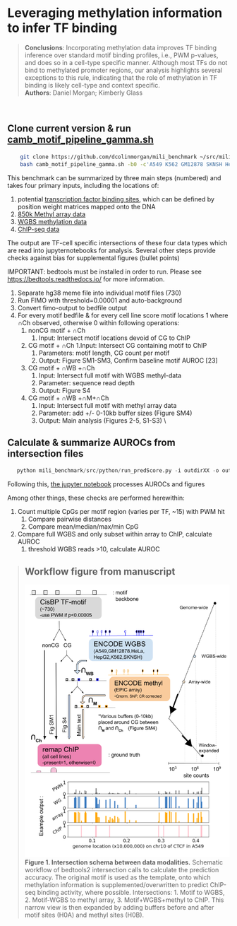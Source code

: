 # Leveraging methylation information to infer TF binding

>__Conclusions__: Incorporating methylation data improves TF binding inference over standard motif binding profiles, i.e., PWM p-values, and does so in a cell-type specific manner. Although most TFs do not bind to methylated promoter regions, our analysis highlights several exceptions to this rule, indicating that the role of methylation in TF binding is likely cell-type and context specific. <br>
>__Authors__: Daniel Morgan; Kimberly Glass

<space>\
<space>

Clone current version & run [camb_motif_pipeline_gamma.sh](https://github.com/dcolinmorgan/mili_benchmark/blob/master/src/shell/camb_motif_pipeline_gamma.sh)
--------------------------------------------------
```bash
    git clone https://github.com/dcolinmorgan/mili_benchmark ~/src/mili_benchmark
    bash camb_motif_pipeline_gamma.sh -b0 -c'A549 K562 GM12878 SKNSH HepG2 HeLa' -o'outdirXX'

```

This benchmark can be summarized by three main steps (numbered) and takes four primary inputs, including the locations of:
  1. potential [transcription factor binding sites](https://genome.ucsc.edu/), which can be defined by position weight matrices mapped onto the DNA
  1. [850k Methyl array data](https://www.encodeproject.org/matrix/?type=Experiment&status=released&award.project=ENCODE&files.platform.term_name=Illumina+Infinium+Methylation+EPIC+BeadChip&biosample_ontology.term_name=A549&biosample_ontology.term_name=K562&biosample_ontology.term_name=GM12878&biosample_ontology.term_name=HeLa-S3&biosample_ontology.term_name=HepG2&biosample_ontology.term_name=SK-N-SH&assay_title=DNAme+array)
  1. [WGBS methylation data](https://www.encodeproject.org/matrix/?type=Experiment&status=released&assay_slims=DNA+methylation&biosample_ontology.classification=cell+line&assay_title=WGBS&biosample_ontology.term_name=A549&biosample_ontology.term_name=K562&biosample_ontology.term_name=GM12878&biosample_ontology.term_name=HeLa-S3&biosample_ontology.term_name=HepG2&biosample_ontology.term_name=SK-N-SH)
  1. [ChIP-seq data](http://remap.univ-amu.fr/)

The output are TF-cell specific intersections of these four data types which are read into jupyternotebooks for analysis. Several other steps provide checks against bias for supplemental figures (bullet points)

IMPORTANT: bedtools must be installed in order to run. Please see https://bedtools.readthedocs.io/ for more information. 

1. Separate hg38 meme file into individual motif files (730)
1. Run FIMO with threshold=0.00001 and auto-background
1. Convert fimo-output to bedfile output
1. For every motif bedfile & for every cell line score motif locations 1 where ∩Ch observed, otherwise 0 within following operations: <br>
    1. nonCG motif + ∩Ch
        1. Input: Intersect motif locations devoid of CG to ChIP
    1. CG motif + ∩Ch 
        1.Input: Intersect CG containing motif to ChIP
        1. Parameters: motif length, CG count per motif
        1. Output: Figure SM1-SM3, Confirm baseline motif AUROC [23]
    1. CG motif + ∩WB +∩Ch
        1. Input: Intersect full motif with WGBS methyl-data
        1. Parameter: sequence read depth
        1. Output: Figure S4
    1. CG motif + ∩WB +∩M+∩Ch
        1. Input: Intersect full motif with methyl array data
        1. Parameter: add +/- 0-10kb buffer sizes (Figure SM4)
        1. Output: Main analysis (Figures 2-5, S1-S3)
<space>\
<space>
  
Calculate & summarize AUROCs from intersection files
--------------------------------------------------

```python
   python mili_benchmark/src/python/run_predScore.py -i outdirXX -o outdirXX/test

```

Following this, [the jupyter notebook](https://github.com/dcolinmorgan/mili_benchmark/blob/master/notebook/v7_channing_methyl_benchmark.ipynb) processes AUROCs and figures

Among other things, these checks are performed herewithin:
1. Count multiple CpGs per motif region (varies per TF, ~15) with PWM hit
    1. Compare pairwise distances
    1. Compare mean/median/max/min CpG
1. Compare full WGBS and only subset within array to ChIP, calculate AUROC
    1. threshold WGBS reads >10, calculate AUROC


>Workflow figure from manuscript
>--------------------------------------------------
>![Figure 1. Intersection schema between data modalities](https://github.com/dcolinmorgan/mili_benchmark/blob/master/figures/motif_interx_X_link_calls_v6.png)\
> __Figure 1. Intersection schema between data modalities.__ Schematic workflow of bedtools2 intersection calls to calculate the prediction accuracy. The original motif is used as the template, onto which methylation information is supplemented/overwritten to predict ChIP-seq binding activity, where possible. Intersections: 1. Motif to WGBS, 2. Motif-WGBS to methyl array, 3. Motif+WGBS+methyl to ChIP. This narrow view is then expanded by adding buffers before and after motif sites (H0A) and methyl sites (H0B).
